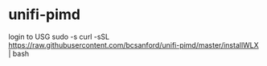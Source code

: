 # unifi-pimd
login to USG
sudo -s
curl -sSL https://raw.githubusercontent.com/bcsanford/unifi-pimd/master/installWLX | bash

